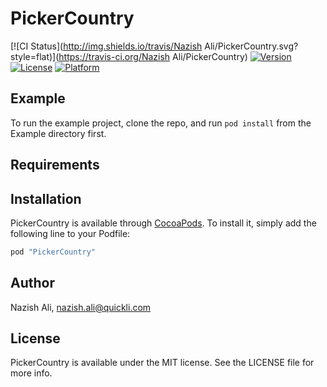 # PickerCountry

[![CI Status](http://img.shields.io/travis/Nazish Ali/PickerCountry.svg?style=flat)](https://travis-ci.org/Nazish Ali/PickerCountry)
[![Version](https://img.shields.io/cocoapods/v/PickerCountry.svg?style=flat)](http://cocoapods.org/pods/PickerCountry)
[![License](https://img.shields.io/cocoapods/l/PickerCountry.svg?style=flat)](http://cocoapods.org/pods/PickerCountry)
[![Platform](https://img.shields.io/cocoapods/p/PickerCountry.svg?style=flat)](http://cocoapods.org/pods/PickerCountry)

## Example

To run the example project, clone the repo, and run `pod install` from the Example directory first.

## Requirements

## Installation

PickerCountry is available through [CocoaPods](http://cocoapods.org). To install
it, simply add the following line to your Podfile:

```ruby
pod "PickerCountry"
```

## Author

Nazish Ali, nazish.ali@quickli.com

## License

PickerCountry is available under the MIT license. See the LICENSE file for more info.
